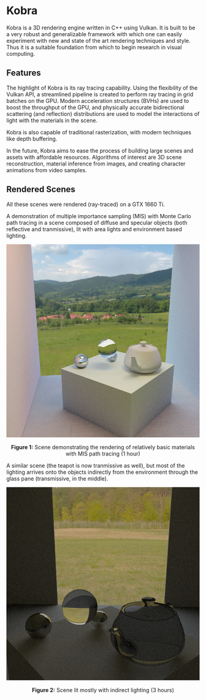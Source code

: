 # Kobra

Kobra is a 3D rendering engine written in C++ using Vulkan. It is built to be a
very robust and generalizable framework with which one can easily experiment
with new and state of the art rendering techniques and style. Thus it is a
suitable foundation from which to begin research in visual computing.

## Features

The highlight of Kobra is its ray tracing capability. Using the flexibility of
the Vulkan API, a streamlined pipeline is created to perform ray tracing in
grid batches on the GPU. Modern acceleration structures (BVHs) are used to boost
the throughput of the GPU, and physically accurate bidirectional scattering (and
reflection) distributions are used to model the interactions of light with the
materials in the scene.

Kobra is also capable of traditional rasterization, with modern techniques like
depth buffering.

In the future, Kobra aims to ease the process of building large scenes and
assets with affordable resources. Algorithms of interest are 3D scene
reconstruction, material inference from images, and creating character
animations from video samples.

## Rendered Scenes

All these scenes were rendered (ray-traced) on a GTX 1660 Ti.

A demonstration of multiple importance sampling (MIS) with Monte Carlo path
tracing in a scene composed of diffuse and specular objects (both reflective and
tranmissive), lit with area lights and environment based lighting.

<p align = "center">
	<img src = "media/capture_6.png">
</p>

<p align = "center">
	<b>Figure 1:</b> Scene demonstrating the rendering of relatively basic materials with MIS path tracing (1 hour)
</p>

A similar scene (the teapot is now tranmissive as well), but most of the
lighting arrives onto the objects indirectly from the environment through the
glass pane (transmissive, in the middle).

<p align = "center">
	<img src = "media/capture_7.png">
</p>

<p align = "center">
	<b>Figure 2:</b> Scene lit mostly with indirect lighting (3 hours)
</p>
